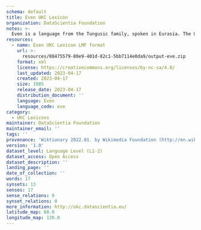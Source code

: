 ```yaml
---
schema: default
title: Even UKC Lexicon
organization: DataScientia Foundation
notes: >-
  Even is a language from the Tungusic family, spoken in Eurasia. The UKC Lexicon of Even is represented as a lexico-semantic network. It consists of words, word senses, synsets, as well as sense-level and synset-level relationships.
resources:
  - name: Even UKC Lexicon LMF format
    url: >-
      resources/08475579-80e9-401d-82c1-5bb7114e0da9/output-eve.zip
    format: xml
    license: https://creativecommons.org/licenses/by-nc-sa/4.0/
    last_updated: 2023-04-17
    created: 2023-04-17
    size: 1905
    release_date: 2023-04-17
    distribution_document: ''
    language: Even
    language_code: eve
category:
  - UKC Lexicons
maintainer: DataScientia Foundation
maintainer_email: ''
tags: ''
provenance: 'Wiktionary 2022.01. by Wikimedia Foundation (http://en.wiktionary.org); CogNet 2.1 by Khuyagbaatar Batsuren, National University of Mongolia (http://cognet.ukc.disi.unitn.it); Princeton WordNet 2.1 by Princeton University (https://wordnet.princeton.edu)'
version: '1.0'
dataset_level: Language Level (L1-2)
dataset_access: Open Access
dataset_description: ''
landing_page: ''
date_of_collection: ''
words: 17
synsets: 13
senses: 17
sense_relations: 0
synset_relations: 0
more_information: http://ukc.datascientia.eu/
latitude_map: 68.0
longitude_map: 130.0
---
```

